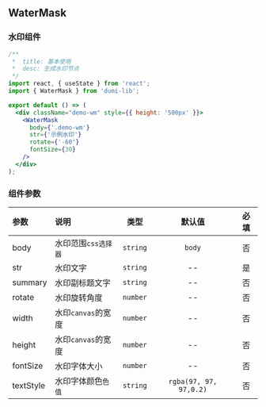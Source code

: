 ## WaterMask

### 水印组件

```jsx
/**
 *  title: 基本使用
 *  desc: 生成水印节点
 */
import react, { useState } from 'react';
import { WaterMask } from 'dumi-lib';

export default () => (
  <div className="demo-wm" style={{ height: '500px' }}>
    <WaterMask
      body={'.demo-wm'}
      str={'示例水印'}
      rotate={'-60'}
      fontSize={30}
    />
  </div>
);
```

### 组件参数

| 参数      | 说明                |   类型   |         默认值         | 必填 |
| :-------- | :------------------ | :------: | :--------------------: | :--: |
| body      | 水印范围`css选择器` | `string` |         `body`         |  否  |
| str       | 水印文字            | `string` |           --           |  是  |
| summary   | 水印副标题文字      | `string` |           --           |  否  |
| rotate    | 水印旋转角度        | `number` |           --           |  否  |
| width     | 水印`canvas`的宽度  | `number` |           --           |  否  |
| height    | 水印`canvas`的宽度  | `number` |           --           |  否  |
| fontSize  | 水印字体大小        | `number` |           --           |  否  |
| textStyle | 水印字体颜色`色值`  | `string` | `rgba(97, 97, 97,0.2)` |  否  |
